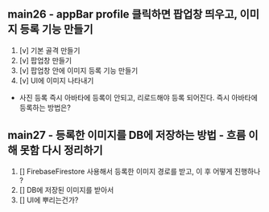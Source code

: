 ## main26 - appBar profile 클릭하면 팝업창 띄우고, 이미지 등록 기능 만들기
1. [v] 기본 골격 만들기
2. [v] 팝업창 만들기
3. [v] 팝업창 안에 이미지 등록 기능 만들기
4. [v] UI에 이미지 나타내기
* 사진 등록 즉시 아바타에 등록이 안되고, 리로드해야 등록 되어진다. 즉시 아바타에 등록하는 방법은?

## main27 - 등록한 이미지를 DB에 저장하는 방법 - 흐름 이해 못함 다시 정리하기
1. [] FirebaseFirestore 사용해서 등록한 이미지 경로를 받고, 이 후 어떻게 진행하나 ?
2. [] DB에 저장된 이미지를 받아서 
3. [] UI에 뿌리는건가?
